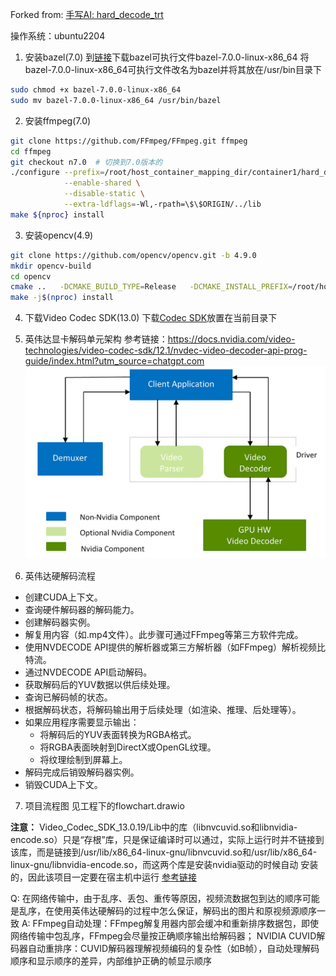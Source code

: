 Forked from: [手写AI: hard_decode_trt](https://github.com/shouxieai/hard_decode_trt)

操作系统：ubuntu2204
1. 安装bazel(7.0)
到[链接](https://mirrors.huaweicloud.com/bazel/7.0.0/)下载bazel可执行文件bazel-7.0.0-linux-x86_64
将bazel-7.0.0-linux-x86_64可执行文件改名为bazel并将其放在/usr/bin目录下
```bash
sudo chmod +x bazel-7.0.0-linux-x86_64
sudo mv bazel-7.0.0-linux-x86_64 /usr/bin/bazel
```

2. 安装ffmpeg(7.0)
```bash
git clone https://github.com/FFmpeg/FFmpeg.git ffmpeg
cd ffmpeg
git checkout n7.0  # 切换到7.0版本的
./configure --prefix=/root/host_container_mapping_dir/container1/hard_decode_trt/ffmpeg-build \
            --enable-shared \
            --disable-static \
            --extra-ldflags=-Wl,-rpath=\$\$ORIGIN/../lib
make ${nproc} install
```

3. 安装opencv(4.9)
```bash
git clone https://github.com/opencv/opencv.git -b 4.9.0
mkdir opencv-build
cd opencv
cmake ..   -DCMAKE_BUILD_TYPE=Release   -DCMAKE_INSTALL_PREFIX=/root/host_container_mapping_dir/container1/hard_decode_trt/opencv-build   -DWITH_FFMPEG=ON   -DOPENCV_FFMPEG_USE_FIND_PACKAGE=OFF   -DFFMPEG_INCLUDE_DIR=/root/host_container_mapping_dir/container1/hard_decode_trt/ffmpeg-build/include   -DFFMPEG_LIB_DIR=/root/host_container_mapping_dir/container1/hard_decode_trt/ffmpeg-build/lib   -DCMAKE_PREFIX_PATH=/root/host_container_mapping_dir/container1/hard_decode_trt/ffmpeg-build   -DCMAKE_EXE_LINKER_FLAGS="-L/root/host_container_mapping_dir/container1/hard_decode_trt/ffmpeg-build/lib -lswresample"
make -j$(nproc) install
```

4. 下载Video Codec SDK(13.0)
下载[Codec SDK](https://docs.nvidia.com/video-technologies/video-codec-sdk/13.0/read-me/index.html)放置在当前目录下

5. 英伟达显卡解码单元架构
参考链接：https://docs.nvidia.com/video-technologies/video-codec-sdk/12.1/nvdec-video-decoder-api-prog-guide/index.html?utm_source=chatgpt.com
![](assets/1.jpg)

6. 英伟达硬解码流程
* 创建CUDA上下文。
* 查询硬件解码器的解码能力。
* 创建解码器实例。
* 解复用内容（如.mp4文件）。此步骤可通过FFmpeg等第三方软件完成。
* 使用NVDECODE API提供的解析器或第三方解析器（如FFmpeg）解析视频比特流。
* 通过NVDECODE API启动解码。
* 获取解码后的YUV数据以供后续处理。
* 查询已解码帧的状态。
* 根据解码状态，将解码输出用于后续处理（如渲染、推理、后处理等）。
* 如果应用程序需要显示输出：
    * 将解码后的YUV表面转换为RGBA格式。
    * 将RGBA表面映射到DirectX或OpenGL纹理。
    * 将纹理绘制到屏幕上。
* 解码完成后销毁解码器实例。
* 销毁CUDA上下文。

7. 项目流程图
见工程下的flowchart.drawio

**注意：** Video_Codec_SDK_13.0.19/Lib中的库（libnvcuvid.so和libnvidia-encode.so）只是“存根”库，只是保证编译时可以通过，实际上运行时并不链接到该库，而是链接到/usr/lib/x86_64-linux-gnu/libnvcuvid.so和/usr/lib/x86_64-linux-gnu/libnvidia-encode.so，而这两个库是安装nvidia驱动的时候自动
安装的，因此该项目一定要在宿主机中运行
[参考链接](https://forums.developer.nvidia.com/t/video-codec-sdk-not-work/111576/3?u=kungedefaxing)


Q: 在网络传输中，由于乱序、丢包、重传等原因，视频流数据包到达的顺序可能是乱序，在使用英伟达硬解码的过程中怎么保证，解码出的图片和原视频源顺序一致
A: FFmpeg自动处理：FFmpeg解复用器内部会缓冲和重新排序数据包，即使网络传输中包乱序，FFmpeg会尽量按正确顺序输出给解码器；
NVIDIA CUVID解码器自动重排序：CUVID解码器理解视频编码的复杂性（如B帧），自动处理解码顺序和显示顺序的差异，内部维护正确的帧显示顺序
